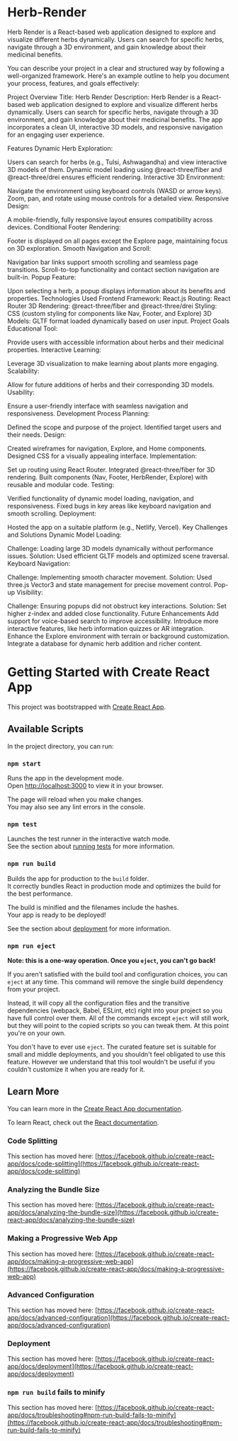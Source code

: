 # Herb-Render
Herb Render is a React-based web application designed to explore and visualize different herbs dynamically. Users can search for specific herbs, navigate through a 3D environment, and gain knowledge about their medicinal benefits. 



You can describe your project in a clear and structured way by following a well-organized framework. Here's an example outline to help you document your process, features, and goals effectively:

Project Overview
Title: Herb Render
Description: Herb Render is a React-based web application designed to explore and visualize different herbs dynamically. Users can search for specific herbs, navigate through a 3D environment, and gain knowledge about their medicinal benefits. The app incorporates a clean UI, interactive 3D models, and responsive navigation for an engaging user experience.

Features
Dynamic Herb Exploration:

Users can search for herbs (e.g., Tulsi, Ashwagandha) and view interactive 3D models of them.
Dynamic model loading using @react-three/fiber and @react-three/drei ensures efficient rendering.
Interactive 3D Environment:

Navigate the environment using keyboard controls (WASD or arrow keys).
Zoom, pan, and rotate using mouse controls for a detailed view.
Responsive Design:

A mobile-friendly, fully responsive layout ensures compatibility across devices.
Conditional Footer Rendering:

Footer is displayed on all pages except the Explore page, maintaining focus on 3D exploration.
Smooth Navigation and Scroll:

Navigation bar links support smooth scrolling and seamless page transitions.
Scroll-to-top functionality and contact section navigation are built-in.
Popup Feature:

Upon selecting a herb, a popup displays information about its benefits and properties.
Technologies Used
Frontend Framework: React.js
Routing: React Router
3D Rendering: @react-three/fiber and @react-three/drei
Styling: CSS (custom styling for components like Nav, Footer, and Explore)
3D Models: GLTF format loaded dynamically based on user input.
Project Goals
Educational Tool:

Provide users with accessible information about herbs and their medicinal properties.
Interactive Learning:

Leverage 3D visualization to make learning about plants more engaging.
Scalability:

Allow for future additions of herbs and their corresponding 3D models.
Usability:

Ensure a user-friendly interface with seamless navigation and responsiveness.
Development Process
Planning:

Defined the scope and purpose of the project.
Identified target users and their needs.
Design:

Created wireframes for navigation, Explore, and Home components.
Designed CSS for a visually appealing interface.
Implementation:

Set up routing using React Router.
Integrated @react-three/fiber for 3D rendering.
Built components (Nav, Footer, HerbRender, Explore) with reusable and modular code.
Testing:

Verified functionality of dynamic model loading, navigation, and responsiveness.
Fixed bugs in key areas like keyboard navigation and smooth scrolling.
Deployment:

Hosted the app on a suitable platform (e.g., Netlify, Vercel).
Key Challenges and Solutions
Dynamic Model Loading:

Challenge: Loading large 3D models dynamically without performance issues.
Solution: Used efficient GLTF models and optimized scene traversal.
Keyboard Navigation:

Challenge: Implementing smooth character movement.
Solution: Used three.js Vector3 and state management for precise movement control.
Pop-up Visibility:

Challenge: Ensuring popups did not obstruct key interactions.
Solution: Set higher z-index and added close functionality.
Future Enhancements
Add support for voice-based search to improve accessibility.
Introduce more interactive features, like herb information quizzes or AR integration.
Enhance the Explore environment with terrain or background customization.
Integrate a database for dynamic herb addition and richer content.






# Getting Started with Create React App

This project was bootstrapped with [Create React App](https://github.com/facebook/create-react-app).

## Available Scripts

In the project directory, you can run:

### `npm start`

Runs the app in the development mode.\
Open [http://localhost:3000](http://localhost:3000) to view it in your browser.

The page will reload when you make changes.\
You may also see any lint errors in the console.

### `npm test`

Launches the test runner in the interactive watch mode.\
See the section about [running tests](https://facebook.github.io/create-react-app/docs/running-tests) for more information.

### `npm run build`

Builds the app for production to the `build` folder.\
It correctly bundles React in production mode and optimizes the build for the best performance.

The build is minified and the filenames include the hashes.\
Your app is ready to be deployed!

See the section about [deployment](https://facebook.github.io/create-react-app/docs/deployment) for more information.

### `npm run eject`

**Note: this is a one-way operation. Once you `eject`, you can't go back!**

If you aren't satisfied with the build tool and configuration choices, you can `eject` at any time. This command will remove the single build dependency from your project.

Instead, it will copy all the configuration files and the transitive dependencies (webpack, Babel, ESLint, etc) right into your project so you have full control over them. All of the commands except `eject` will still work, but they will point to the copied scripts so you can tweak them. At this point you're on your own.

You don't have to ever use `eject`. The curated feature set is suitable for small and middle deployments, and you shouldn't feel obligated to use this feature. However we understand that this tool wouldn't be useful if you couldn't customize it when you are ready for it.

## Learn More

You can learn more in the [Create React App documentation](https://facebook.github.io/create-react-app/docs/getting-started).

To learn React, check out the [React documentation](https://reactjs.org/).

### Code Splitting

This section has moved here: [https://facebook.github.io/create-react-app/docs/code-splitting](https://facebook.github.io/create-react-app/docs/code-splitting)

### Analyzing the Bundle Size

This section has moved here: [https://facebook.github.io/create-react-app/docs/analyzing-the-bundle-size](https://facebook.github.io/create-react-app/docs/analyzing-the-bundle-size)

### Making a Progressive Web App

This section has moved here: [https://facebook.github.io/create-react-app/docs/making-a-progressive-web-app](https://facebook.github.io/create-react-app/docs/making-a-progressive-web-app)

### Advanced Configuration

This section has moved here: [https://facebook.github.io/create-react-app/docs/advanced-configuration](https://facebook.github.io/create-react-app/docs/advanced-configuration)

### Deployment

This section has moved here: [https://facebook.github.io/create-react-app/docs/deployment](https://facebook.github.io/create-react-app/docs/deployment)

### `npm run build` fails to minify

This section has moved here: [https://facebook.github.io/create-react-app/docs/troubleshooting#npm-run-build-fails-to-minify](https://facebook.github.io/create-react-app/docs/troubleshooting#npm-run-build-fails-to-minify)
